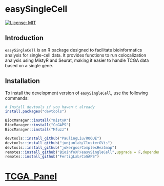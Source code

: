 # easySingleCell

[![License: MIT](https://img.shields.io/badge/License-MIT-yellow.svg)](https://opensource.org/licenses/MIT)

## Introduction

`easySingleCell` is an R package designed to facilitate bioinformatics analysis for single-cell data. It provides functions to run colocalization analysis using MistyR and Seurat, making it easier to handle TCGA data based on a single gene.

## Installation

To install the development version of `easySingleCell`, use the following commands:

```r
# Install devtools if you haven't already
install.packages("devtools")

BiocManager::install("mistyR")
BiocManager::install("CoGAPS")
BiocManager::install("Mfuzz")

devtools::install_github("PaulingLiu/ROGUE")
devtools::install_github("junjunlab/ClusterGVis")
devtools::install_github("jokergoo/ComplexHeatmap")
remotes::install_github("BioinfoXP/easySingleCell",upgrade = F,dependencies = F)
remotes::install_github("FertigLab/CoGAPS")
```


# [TCGA_Panel](vignettes/TCGA_Panel.md)
